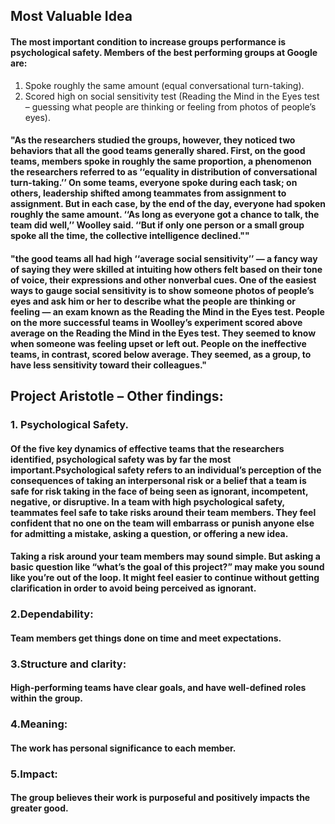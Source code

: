 ## Most Valuable Idea

#### The most important condition to increase groups performance is psychological safety. Members of the best performing groups at Google are: 
1. Spoke roughly the same amount (equal conversational turn-taking). 
2. Scored high on social sensitivity test (Reading the Mind in the Eyes test – guessing what people are thinking or feeling from photos of people’s eyes).

#### "As the researchers studied the groups, however, they noticed two behaviors that all the good teams generally shared. First, on the good teams, members spoke in roughly the same proportion, a phenomenon the researchers referred to as ‘‘equality in distribution of conversational turn-taking.’’ On some teams, everyone spoke during each task; on others, leadership shifted among teammates from assignment to assignment. But in each case, by the end of the day, everyone had spoken roughly the same amount. ‘‘As long as everyone got a chance to talk, the team did well,’’ Woolley said. **‘‘But if only one person or a small group spoke all the time, the collective intelligence declined.""**

#### "the good teams all had high ‘‘average social sensitivity’’ — a fancy way of saying they were skilled at intuiting how others felt based on their tone of voice, their expressions and other nonverbal cues. One of the easiest ways to gauge social sensitivity is to show someone photos of people’s eyes and ask him or her to describe what the people are thinking or feeling — an exam known as the Reading the Mind in the Eyes test. People on the more successful teams in Woolley’s experiment scored above average on the Reading the Mind in the Eyes test. They seemed to know when someone was feeling upset or left out. People on the ineffective teams, in contrast, scored below average. They seemed, as a group, to have less sensitivity toward their colleagues."

## Project Aristotle – Other findings:
### 1. Psychological Safety.
#### Of the five key dynamics of effective teams that the researchers identified, psychological safety was by far the most important.Psychological safety refers to an individual’s perception of the consequences of taking an interpersonal risk or a belief that a team is safe for risk taking in the face of being seen as ignorant, incompetent, negative, or disruptive. In a team with high psychological safety, teammates feel safe to take risks around their team members. They feel confident that no one on the team will embarrass or punish anyone else for admitting a mistake, asking a question, or offering a new idea.

#### Taking a risk around your team members may sound simple. But asking a basic question like “what’s the goal of this project?” may make you sound like you’re out of the loop. It might feel easier to continue without getting clarification in order to avoid being perceived as ignorant.

### 2.Dependability:
#### Team members get things done on time and meet expectations.
### 3.Structure and clarity:
#### High-performing teams have clear goals, and have well-defined roles within the group.
### 4.Meaning:
#### The work has personal significance to each member.
### 5.Impact:
#### The group believes their work is purposeful and positively impacts the greater good.
